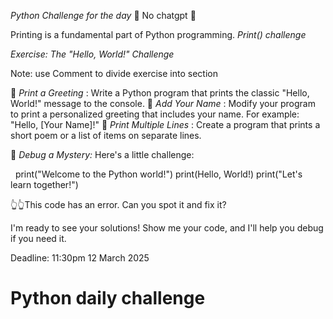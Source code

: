 *Python Challenge for the day* 📍 No chatgpt 📌

 Printing is a fundamental part of Python programming. *Print() challenge* 

 *Exercise: The "Hello, World!" Challenge* 

Note: use Comment to divide  exercise into section

📍 *Print a Greeting* : Write a Python program that prints the classic "Hello, World!" message to the console.
📍 *Add Your Name* : Modify your program to print a personalized greeting that includes your name. For example: "Hello, [Your Name]!"
📍 *Print Multiple Lines* : Create a program that prints a short poem or a list of items on separate lines.

📍 *Debug a Mystery:*  Here's a little challenge:

 
print("Welcome to the Python world!")
print(Hello, World!)
print("Let's learn together!")
 

👆👆This code has an error.  Can you spot it and fix it?


I'm ready to see your solutions! Show me your code, and I'll help you debug if you need it.

Deadline: 11:30pm 12 March 2025

# Python daily challenge
